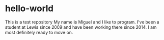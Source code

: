 # hello-world
This is a test repository
My name is Miguel and I like to program. I've been a student at Lewis since 2009 and have been working there since 2014. I am most definitely ready to move on. 
